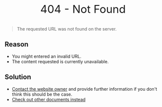 <p 
    style="
        text-align: center;
        font-size:250%;
    ">
    404 - Not Found
</p>

> The requested URL was not found on the server.

## Reason
- You might entered an invalid URL.
- The content requested is currently unavailable.

## Solution
- [Contact the website owner](/en/README.md#social) and provide further information if you don't think this should be the case.
- [Check out other documents instead](/en/_sidebar.md)